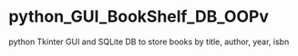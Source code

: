 # python_GUI_BookShelf_DB_OOPv
python Tkinter GUI and SQLite DB to store books by title, author, year, isbn
